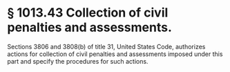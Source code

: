 # § 1013.43   Collection of civil penalties and assessments.

Sections 3806 and 3808(b) of title 31, United States Code, authorizes actions for collection of civil penalties and assessments imposed under this part and specify the procedures for such actions.




